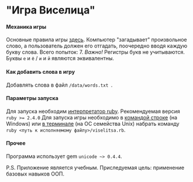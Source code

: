 # "Игра Виселица"

#### Механика игры
Основные правила игры [здесь](https://ru.wikipedia.org/wiki/Виселица_(игра)).
Компьютер "загадывает" произвольное слово, а пользователь должен его отгадать, поочередно вводя каждую букву слова.
Всего попыток: 7.
*Важно!* Регистры букв не учитываются. Буквы `е` и `ё` / `и` и `й` являются эквивалентны.

#### Как добавить слова в игру
Добавлять слова в файл `/data/words.txt `.

#### Параметры запуска
Для запуска необходим [интерпретатор ruby](https://ru.wikipedia.org/wiki/Ruby). Рекомендуемая версия `ruby >= 2.4.0`
Для запуска игры необходимо в [командой строке](https://ru.wikipedia.org/wiki/Cmd.exe) (на Windows) или [в терминале](https://ru.wikipedia.org/wiki/Командная_оболочка_UNIX) (на ОС семейства Unix) набрать команду `ruby <путь к исполняемому файлу>/viselitsa.rb`.

#### Прочее
Программа использует gem `unicode ~> 0.4.4`. 

P.S. Приложение является учебным. Приследуемая цель: применение базовых навыков ООП.
